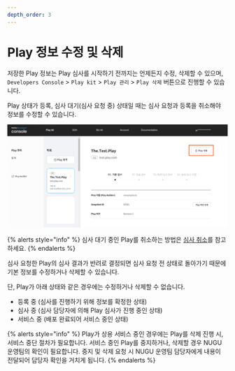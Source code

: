 ```yaml
---
depth_order: 3
---
```


# Play 정보 수정 및 삭제

저장한 Play 정보는 Play 심사를 시작하기 전까지는 언제든지 수정, 삭제할 수 있으며, `Developers Console` > `Play kit` > `Play 관리` > `Play 삭제` 버튼으로 진행할 수 있습니다.

Play 상태가 등록, 심사 대기(심사 요청 중) 상태일 때는 심사 요청과 등록을 취소해야 정보를 수정할 수 있습니다.

![](../../assets/images/modify-or-delete-play-information-01.png)

{% alerts style="info" %}
심사 대기 중인 Play를 취소하는 방법은 [심사 취소](./play-review#review-cancellation)를 참고하세요.
{% endalerts %}

심사 요청한 Play의 심사 결과가 반려로 결정되면 심사 요청 전 상태로 돌아가기 때문에 기본 정보를 수정하거나 삭제할 수 있습니다.

단, Play가 아래 상태와 같은 경우에는 수정하거나 삭제할 수 없습니다.

* 등록 중 (심사를 진행하기 위해 정보를 확정한 상태)
* 심사 중 (심사 담당자에 의해 Play 심사가 진행 중인 상태)
* 서비스 중 (배포 완료되어 서비스 중인 상태)

{% alerts style="info" %}
Play가 상용 서비스 중인 경우에는 Play를 삭제 진행 시, 서비스 중단 절차가 필요합니다. 서비스 중인 Play를 중지하거나, 삭제할 경우 NUGU 운영팀의 확인이 필요합니다. 중지 및 삭제 요청 시 NUGU 운영팀 담당자에게 내용이 전달되어 담당자 확인을 거치게 됩니다.
{% endalerts %}
